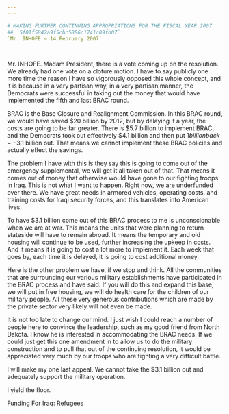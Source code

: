 ```yaml
---
---

# MAKING FURTHER CONTINUING APPROPRIATIONS FOR THE FISCAL YEAR 2007
## `5f01f5842a9f5cbc5886c1741c09fb07`
`Mr. INHOFE — 14 February 2007`

---
```



Mr. INHOFE. Madam President, there is a vote coming up on the 
resolution. We already had one vote on a cloture motion. I have to say 
publicly one more time the reason I have so vigorously opposed this 
whole concept, and it is because in a very partisan way, in a very 
partisan manner, the Democrats were successful in taking out the money 
that would have implemented the fifth and last BRAC round.

BRAC is the Base Closure and Realignment Commission. In this BRAC 
round, we would have saved $20 billion by 2012, but by delaying it a 
year, the costs are going to be far greater. There is $5.7 billion to 
implement BRAC, and the Democrats took out effectively $4.1 billion and 
then put $1 billion back--$3.1 billion out. That means we cannot 
implement these BRAC policies and actually effect the savings.

The problem I have with this is they say this is going to come out of 
the emergency supplemental, we will get it all taken out of that. That 
means it comes out of money that otherwise would have gone to our 
fighting troops in Iraq. This is not what I want to happen. Right now, 
we are underfunded over there. We have great needs in armored vehicles, 
operating costs, and training costs for Iraqi security forces, and this 
translates into American lives.

To have $3.1 billion come out of this BRAC process to me is 
unconscionable when we are at war. This means the units that were 
planning to return stateside will have to remain abroad. It means the 
temporary and old housing will continue to be used, further increasing 
the upkeep in costs. And it means it is going to cost a lot more to 
implement it. Each week that goes by, each time it is delayed, it is 
going to cost additional money.

Here is the other problem we have, if we stop and think. All the 
communities that are surrounding our various military establishments 
have participated in the BRAC process and have said: If you will do 
this and expand this base, we will put in free housing, we will do 
health care for the children of our military people. All these very 
generous contributions which are made by the private sector very likely 
will not even be made.

It is not too late to change our mind. I just wish I could reach a 
number of people here to convince the leadership, such as my good 
friend from North Dakota. I know he is interested in accommodating the 
BRAC needs. If we could just get this one amendment in to allow us to 
do the military construction and to pull that out of the continuing 
resolution, it would be appreciated very much by our troops who are 
fighting a very difficult battle.

I will make my one last appeal. We cannot take the $3.1 billion out 
and adequately support the military operation.

I yield the floor.













 Funding For Iraq: Refugees

